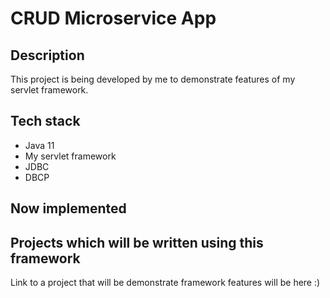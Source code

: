# CRUD Microservice App
## Description
This project is being developed by me to demonstrate features of my servlet framework.
## Tech stack
- Java 11
- My servlet framework
- JDBC
- DBCP
## Now implemented

## Projects which will be written using this framework
Link to a project that will be demonstrate framework features will be here :)

